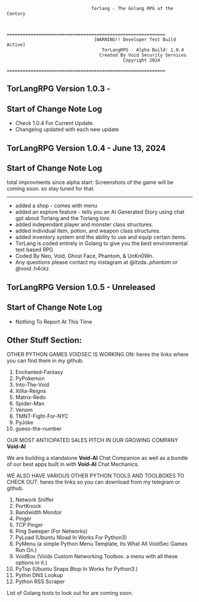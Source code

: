                                     
                                    Torlang - The Golang RPG of the Century


                            ============================================================
                                     [WARNING!! Developer Test Build Active]      
                                        TorLangRPG - Alpha Build: 1.0.4      
                                       Created By Void Security Services      
                                                Copyright 2024     
                            ============================================================

## TorLangRPG Version 1.0.3 - 
## Start of Change Note Log

- Check 1.0.4 For Current Update. 
- Changelog updated with each new update

## TorLangRPG Version 1.0.4 - June 13, 2024
## Start of Change Note Log

total improvments since alpha start:
Screenshots of the game will be coming soon. 
so stay tuned for that.
_____________________________________________________
- added a shop - comes with menu
- added an explore feature - tells you an AI Generated Story using chat gpt about Torlang and the Torlang lore.
- added independant player and monster class structures.
- added individual item, potion, and weapon class structures.
- added inventory system and the ability to use and equip certain items.  
- TorLang is coded entirely in Golang to give you the best environmental text based RPG
- Coded By Neo, Void, Ghost Face, Phantom, & UnKn0Wn.
- Any questions please contact my instagram at @itzda._.phantom or @void._.h4ckz

## TorLangRPG Version 1.0.5 - Unreleased
## Start of Change Note Log

- Nothing To Report At This Time






## Other Stuff Section:

OTHER PYTHON GAMES VOIDSEC IS WORKING ON: 
heres the links where you can find them in my github.
 1. Enchanted-Fantasy
 2. PyPokemon
 3. Into-The-Void
 4. Xillia-Reigns
 5. Matrix-Redo
 6. Spider-Man
 7. Venom
 8. TMNT-Fight-For-NYC
 9. PyJoke
10. guess-the-number

OUR MOST ANTICIPATED SALES PITCH IN OUR GROWING COMPANY
 __Void-AI__

 We are building a standalone __Void-AI__ Chat Companion as well as a bundle of our best apps built in with __Void-AI__ Chat Mechanics. 


WE ALSO HAVE VARIOUS OTHER PYTHON TOOLS AND TOOLBOXES TO CHECK OUT:
heres the links so you can download from my telegram or github.
1. Network Sniffer
2. PortKnock
3. Bandwidth Monitor
4. Pinger
5. TCP Pinger
6. Ping Sweeper (For Networks)
7. PyLoad (Ubuntu Nload In Works For Python3)
8. PyMenu (a simple Python Menu Template, Its What All VoidSec Games Run On.)
9. VoidBox (Voids Custom Networking Toolbox. a menu with all these options in it.)
10. PyTop (Ubuntu Snaps Btop In Works for Python3.)
11. Pythin DNS Lookup
12. Python RSS Scraper

List of Golang tools to look out for are coming soon. 
